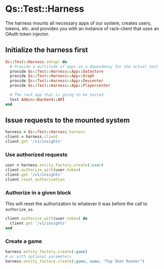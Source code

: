# Qs::Test::Harness

The harness mounts all necessary apps of our system, creates users, tokens, etc. and provides you with an instance of rack-client that uses an OAuth token injector.

## Initialize the harness first

```ruby
Qs::Test::Harness.setup! do
  # Provide a multitude of apps as a dependency for the actual test
  provide Qs::Test::Harness::App::Datastore
  provide Qs::Test::Harness::App::Graph
  provide Qs::Test::Harness::App::Devcenter
  provide Qs::Test::Harness::App::Playercenter

  # The rack app that is going to be tested
  test Admin::Backend::API
end
```

## Issue requests to the mounted system

```ruby
harness = Qs::Test::Harness.harness
client = harness.client
client.get '/v1/insights'
```

### Use authorized requests

```ruby
user = harness.entity_factory.create(:user)
client.authorize_with(user.token)
client.get '/v1/insights'
client.reset_authorization
```

### Authorize in a given block

This will reset the authorization to whatever it was before the call to ``authorize_as``.

```ruby
client.authorize_with(user.token) do
  client.get '/v1/insights'
end
```

### Create a game

```ruby
harness.entity_factory.create(:game)
# or with optional parameters
harness.entity_factory.create(:game, name: "Top Shot Runner")
```